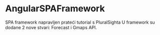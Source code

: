 # AngularSPAFramework
SPA framework napravljen prateći tutorial s PluralSighta
U framework su dodane 2 nove stvari: Forecast i Gmaps API.
